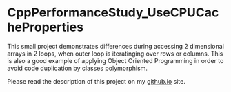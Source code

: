 # CppPerformanceStudy_UseCPUCacheProperties
This small project demonstrates differences during accessing 2 dimensional arrays in 2 loops, when outer loop is iteratinging over rows or columns. This is also a good example of applying Object Oriented Programming in order to avoid code duplication by classes polymorphism.

Please read the description of this project on my [github.io](https://vperepos.github.io/Projects/#c-performance-study-use-cpu-cache-properties) site.

